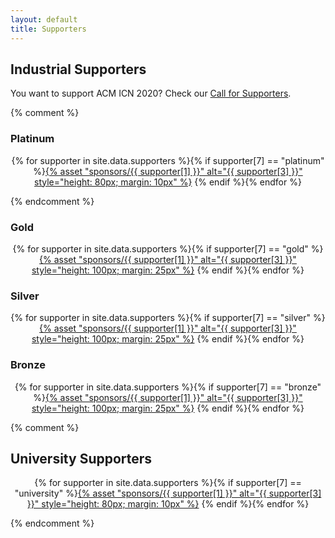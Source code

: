 ```yaml
---
layout: default
title: Supporters
---
```


## Industrial Supporters

<p>
You want to support ACM ICN 2020? Check our <a href="cf-supporters.html">Call for Supporters</a>.
</p>

{% comment %}

### Platinum

<p>
<div style="text-align: center;">
{% for supporter in site.data.supporters
%}{% if supporter[7] == "platinum"
%}<a href="{{ supporter[2] }}">{% asset "sponsors/{{ supporter[1] }}" alt="{{ supporter[3] }}" style="height: 80px; margin: 10px" %}</a>
{% endif
%}{% endfor %}
</div>
</p>

{% endcomment %}

### Gold

<p>
<div style="text-align: center;">
{% for supporter in site.data.supporters
%}{% if supporter[7] == "gold"
%}<a href="{{ supporter[2] }}">{% asset "sponsors/{{ supporter[1] }}" alt="{{ supporter[3] }}" style="height: 100px; margin: 25px" %}</a>
{% endif
%}{% endfor %}
</div>
</p>


### Silver


<p>
<div style="text-align: center;">
{% for supporter in site.data.supporters
%}{% if supporter[7] == "silver"
%}<a href="{{ supporter[2] }}">{% asset "sponsors/{{ supporter[1] }}" alt="{{ supporter[3] }}" style="height: 100px; margin: 25px" %}</a>
{% endif
%}{% endfor %}
</div>
</p>

### Bronze

<p>
<div style="text-align: center;">
{% for supporter in site.data.supporters
%}{% if supporter[7] == "bronze"
%}<a href="{{ supporter[2] }}">{% asset "sponsors/{{ supporter[1] }}" alt="{{ supporter[3] }}" style="height: 100px; margin: 25px" %}</a>
{% endif
%}{% endfor %}
</div>
</p>

{% comment %}

## University Supporters

<p>
<div style="text-align: center;">
{% for supporter in site.data.supporters
%}{% if supporter[7] == "university"
%}<a href="{{ supporter[2] }}">{% asset "sponsors/{{ supporter[1] }}" alt="{{ supporter[3] }}" style="height: 80px; margin: 10px" %}</a>
{% endif
%}{% endfor %}
</div>
</p>
{% endcomment %}
